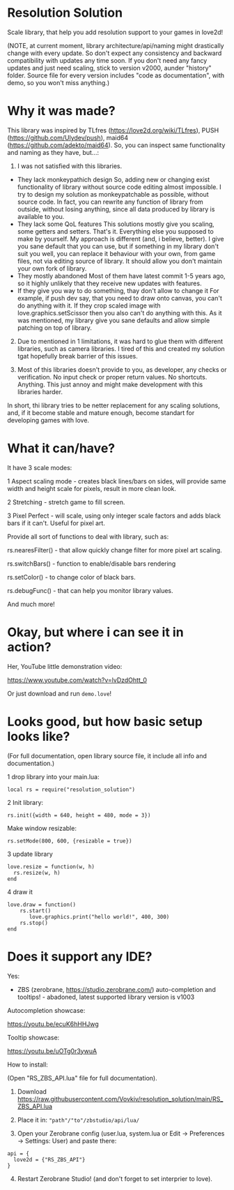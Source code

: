 # Resolution Solution
Scale library, that help you add resolution support to your games in love2d!

(NOTE, at current moment, library architecture/api/naming might drastically change with every update.
So don't expect any consistency and backward compatibility with updates any time soon.
If you don't need any fancy updates and just need scaling, stick to version v2000, aunder "history" folder.
Source file for every version includes "code as documentation", with demo, so you won't miss anything.)

# Why it was made?
This library was inspired by TLfres (https://love2d.org/wiki/TLfres), PUSH (https://github.com/Ulydev/push), maid64 (https://github.com/adekto/maid64).
So, you can inspect same functionality and naming as they have, but...:
1. I was not satisfied with this libraries.
* They lack monkeypathich design
So, adding new or changing exist functionality of library without source code editing almost impossible.
I try to design my solution as monkeypatchable as possible, without source code.
In fact, you can rewrite any function of library from outside, without losing anything, since all data produced by library is available to you.
* They lack some QoL features
This solutions mostly give you scaling, some getters and setters.
That's it.
Everything else you supposed to make by yourself.
My approach is different (and, i believe, better).
I give you sane default that you can use, but if something in my library don't suit you well,
you can replace it behaviour with your own, from game files, not via editing source of library.
It should allow you don't maintain your own fork of library.
* They mostly abandoned
Most of them have latest commit 1-5 years ago, so it highly unlikely that they receive new updates with features.
* If they give you way to do something, thay don't allow to change it
For example, if push dev say, that you need to draw onto canvas, you can't do anything with it.
If they crop scaled image with love.graphics.setScissor then you also can't do anything with this.
As it was mentioned, my library give you sane defaults and allow simple patching on top of library.

2. Due to mentioned in 1 limitations, it was hard to glue them with different libraries, such as camera libraries.
I tired of this and created my solution tgat hopefully break barrier of this issues.

3. Most of this libraries doesn't provide to you, as developer, any checks or verification.
No input check or proper return values.
No shortcuts.
Anything. This just annoy and might make development with this libraries harder.

In short, thi library tries to be netter replacement for any scaling solutions, and, if it become stable and mature enough, become standart for developing games with love.

# What it can/have?
It have 3 scale modes:

1 Aspect scaling mode - creates black lines/bars on sides, will provide same width and height scale for pixels, result in more clean look.

2 Stretching - stretch game to fill screen.

3 Pixel Perfect - will scale, using only integer scale factors and adds black bars if it can't. Useful for pixel art.

Provide all sort of functions to deal with library, such as:

rs.nearesFilter() - that allow quickly change filter for more pixel art scaling.

rs.switchBars() - function to enable/disable bars rendering

rs.setColor() - to change color of black bars.

rs.debugFunc() - that can help you monitor library values.

And much more!

# Okay, but where i can see it in action?
Her, YouTube little demonstration video:

https://www.youtube.com/watch?v=lvDzdOhtt_0

Or just download and run ```demo.love```!

# Looks good, but how basic setup looks like?
(For full documentation, open library source file, it include all info and documentation.)

1 drop library into your main.lua:

``` local rs = require("resolution_solution") ```

2 Init library:

``` rs.init({width = 640, height = 480, mode = 3}) ```

Make window resizable:

``` rs.setMode(800, 600, {resizable = true}) ```

3 update library
 ```
love.resize = function(w, h)
   rs.resize(w, h)
end
``` 
4 draw it
```
love.draw = function()
    rs.start()
       love.graphics.print("hello world!", 400, 300)
    rs.stop()
end
```

# Does it support any IDE?
Yes:

* ZBS (zerobrane, https://studio.zerobrane.com/) auto-completion and tooltips! - abadoned, latest supported library version is v1003

Autocompletion showcase:

https://youtu.be/ecuK6hHHJwg

Tooltip showcase:

https://youtu.be/uOTg0r3ywuA

How to install:

(Open "RS_ZBS_API.lua" file for full documentation).

1. Download https://raw.githubusercontent.com/Vovkiv/resolution_solution/main/RS_ZBS_API.lua

2. Place it in: ```"path"/"to"/zbstudio/api/lua/```

3. Open your Zerobrane config (user.lua, system.lua or Edit -> Preferences -> Settings: User) and paste there:

```
api = {
  love2d = {"RS_ZBS_API"}
}
```

4. Restart Zerobrane Studio! (and don't forget to set interprier to love).
